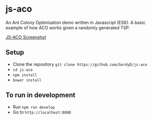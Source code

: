 # js-aco

An Ant Colony Optimisation demo written in Javascript (ES6). A basic example of how ACO works given a randomly generated TSP.

[JS-ACO Screenshot](http://i.imgur.com/cYYpZtD.png)

## Setup

 - Clone the repository `git clone https://github.com/GordyD/js-aco`
 - `cd js-aco`
 - `npm install`
 - `bower install`

## To run in development

 - Run `npm run develop`
 - Go to `http://localhost:8080`
